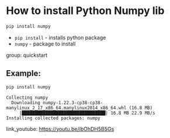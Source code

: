 # How to install Python Numpy lib

```bash
pip install numpy
```

- `pip install` - installs python package
- `numpy` - package to install

group: quickstart

## Example: 
```bash
pip install numpy
```
```
Collecting numpy
  Downloading numpy-1.22.3-cp38-cp38-manylinux_2_17_x86_64.manylinux2014_x86_64.whl (16.8 MB)
     |████████████████████████████████| 16.8 MB 22.9 MB/s 
Installing collected packages: numpy
```

link_youtube: https://youtu.be/ibOhDH5B5Gs
